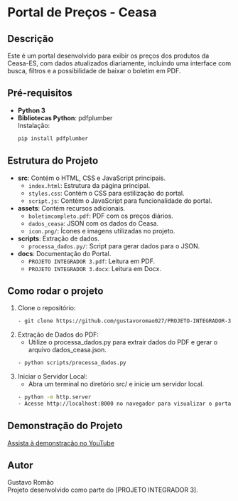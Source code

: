 # Portal de Preços - Ceasa

## Descrição
Este é um portal desenvolvido para exibir os preços dos produtos da Ceasa-ES, com dados atualizados diariamente, incluindo uma interface com busca, filtros e a possibilidade de baixar o boletim em PDF.

## Pré-requisitos
- **Python 3**
- **Bibliotecas Python**: pdfplumber  
  Instalação:
  ```bash
  pip install pdfplumber

## Estrutura do Projeto
- **src**: Contém o HTML, CSS e JavaScript principais.
  - `index.html`: Estrutura da página principal.
  - `styles.css`: Contém o CSS para estilização do portal.
  - `script.js`: Contém o JavaScript para funcionalidade do portal.
- **assets**: Contém recursos adicionais.
  - `boletimcompleto.pdf`: PDF com os preços diários.
  - `dados_ceasa`: JSON com os dados do Ceasa.
  - `icon.png/`: Ícones e imagens utilizadas no projeto.
- **scripts**: Extração de dados.
  - `processa_dados.py/`: Script para gerar dados para o JSON.
- **docs**: Documentação do Portal.
  - `PROJETO INTEGRADOR 3.pdf`: Leitura em PDF.
  - `PROJETO INTEGRADOR 3.docx`: Leitura em Docx.

## Como rodar o projeto
1. Clone o repositório:
   ```bash
   - git clone https://github.com/gustavoromao027/PROJETO-INTEGRADOR-3
2. Extração de Dados do PDF:
   - Utilize o processa_dados.py para extrair dados do PDF e gerar o arquivo dados_ceasa.json.
   ```bash
   - python scripts/processa_dados.py
3. Iniciar o Servidor Local:
   - Abra um terminal no diretório src/ e inicie um servidor local.
   ```bash
   - python -m http.server
   - Acesse http://localhost:8000 no navegador para visualizar o portal.

## Demonstração do Projeto
[Assista à demonstração no YouTube](https://youtu.be/c8hVL7JL5Lc)

## Autor
Gustavo Romão  
Projeto desenvolvido como parte do [PROJETO INTEGRADOR 3]. 